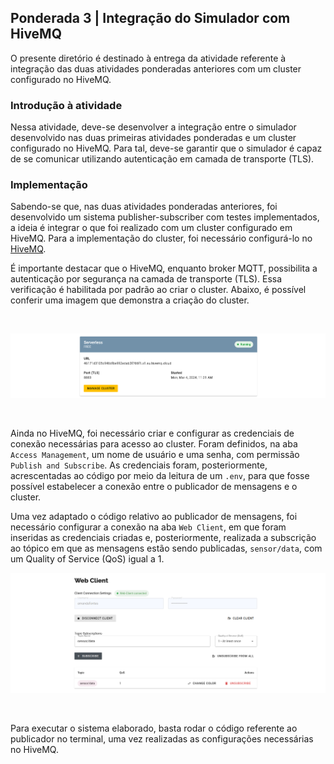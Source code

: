 <h2>Ponderada 3 | Integração do Simulador com HiveMQ</h2>

O presente diretório é destinado à entrega da atividade referente à integração das duas atividades ponderadas anteriores com um cluster configurado no HiveMQ.

<h3>Introdução à atividade</h3>

Nessa atividade, deve-se desenvolver a integração entre o simulador desenvolvido nas duas primeiras atividades ponderadas e um cluster configurado no HiveMQ. Para tal, deve-se garantir que o simulador é capaz de se comunicar utilizando autenticação em camada de transporte (TLS).

<h3>Implementação</h3>

<p>Sabendo-se que, nas duas atividades ponderadas anteriores, foi desenvolvido um sistema publisher-subscriber com testes implementados, a ideia é integrar o que foi realizado com um cluster configurado em HiveMQ. Para a implementação do cluster, foi necessário configurá-lo no <a href="https://console.hivemq.cloud/">HiveMQ</a>.</p>

<p>É importante destacar que o HiveMQ, enquanto broker MQTT, possibilita a autenticação por segurança na camada de transporte (TLS). Essa verificação é habilitada por padrão ao criar o cluster. Abaixo, é possível conferir uma imagem que demonstra a criação do cluster.</p><br>

<p text-align="center"><img src="images/cluster.png"></img></p><br>

<p>Ainda no HiveMQ, foi necessário criar e configurar as credenciais de conexão necessárias para acesso ao cluster. Foram definidos, na aba <code>Access Management</code>, um nome de usuário e uma senha, com permissão <code>Publish and Subscribe</code>. As credenciais foram, posteriormente, acrescentadas ao código por meio da leitura de um <code>.env</code>, para que fosse possível estabelecer a conexão entre o publicador de mensagens e o cluster.</p>

<p>Uma vez adaptado o código relativo ao publicador de mensagens, foi necessário configurar a conexão na aba <code>Web Client</code>, em que foram inseridas as credenciais criadas e, posteriormente, realizada a subscrição ao tópico em que as mensagens estão sendo publicadas, <code>sensor/data</code>, com um Quality of Service (QoS) igual a 1.</p>

<p text-align="center"><img src="images/web_client.png"></img></p><br>

<p>Para executar o sistema elaborado, basta rodar o código referente ao publicador no terminal, uma vez realizadas as configurações necessárias no HiveMQ.</p>